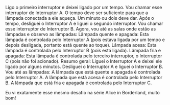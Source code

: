 Ligo o primeiro interruptor e deixei ligado por um tempo. Vou chamar esse interruptor de Interruptor A. O tempo deve ser suficiente para que a lâmpada conectada a ele aqueça. Um minuto ou dois deve dar.
Após o tempo, desliguei o Interruptor A e liguei o segundo interruptor. Vou chamar esse interruptor de Interruptor B.
Agora, vou até as salas onde estão as lâmpadas e observo as lâmpadas:
Lâmpada quente e apagada: Esta lâmpada é controlada pelo Interruptor A (pois estava ligada por um tempo e depois desligada, portanto está quente ao toque).
Lâmpada acesa: Esta lâmpada é controlada pelo Interruptor B (pois está ligada).
Lâmpada fria e apagada: Esta lâmpada é controlada pelo terceiro interruptor, o Interruptor C (pois não foi acionado).
Resumo geral:
Liguei o Interruptor A e deixei ele ligado por alguns minutos.
Desliguei o Interruptor A e liguei o Interruptor B.
Vou até as lâmpadas:
A lâmpada que está quente e apagada é controlada pelo Interruptor A.
A lâmpada que está acesa é controlada pelo Interruptor B.
A lâmpada que está fria e apagada é controlada pelo Interruptor C.

Eu vi exatamente esse mesmo desafio na série Alice in Borderland, muito bom!
